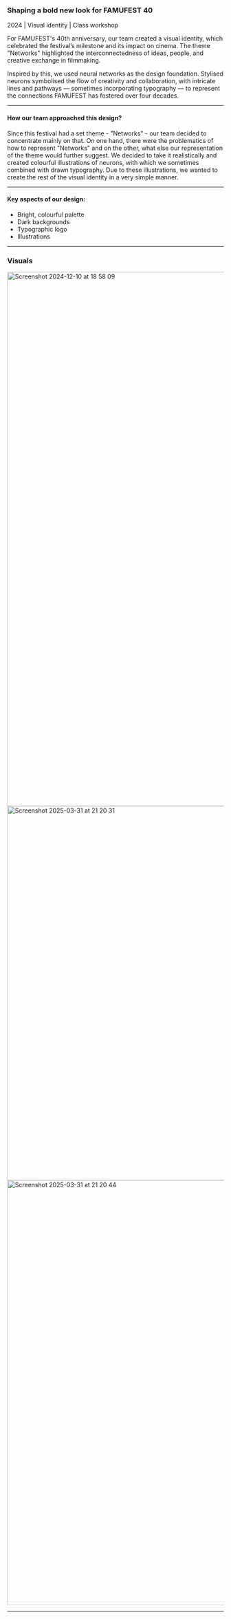 ### Shaping a bold new look for FAMUFEST 40 
2024 | Visual identity | Class workshop

For FAMUFEST's 40th anniversary, our team created a visual identity, which celebrated the festival’s milestone and its impact on cinema. The theme "Networks" highlighted the interconnectedness of ideas, people, and creative exchange in filmmaking.

Inspired by this, we used neural networks as the design foundation. Stylised neurons symbolised the flow of creativity and collaboration, with intricate lines and pathways — sometimes incorporating typography — to represent the connections FAMUFEST has fostered over four decades.

---

#### How our team approached this design? 

Since this festival had a set theme - "Networks" - our team decided to concentrate mainly on that. On one hand, there were the problematics of how to represent "Networks" and on the other, what else our representation of the theme would further suggest. We decided to take it realistically and created colourful illustrations of neurons, with which we sometimes combined with drawn typography. Due to these illustrations, we wanted to create the rest of the visual identity in a very simple manner. 


---

#### Key aspects of our design: 

- Bright, colourful palette
- Dark backgrounds
- Typographic logo
- Illustrations

---

### Visuals

<img width="1243" alt="Screenshot 2024-12-10 at 18 58 09" src="https://github.com/user-attachments/assets/7da9a845-a26e-4780-b29e-5fa084dd3df4">

<img width="871" alt="Screenshot 2025-03-31 at 21 20 31" src="https://github.com/user-attachments/assets/165f9693-26f9-466b-a79a-cc9774a4a657" />

<img width="989" alt="Screenshot 2025-03-31 at 21 20 44" src="https://github.com/user-attachments/assets/119ac4d5-7397-4a10-b14a-c6d0a990288e" />

---
